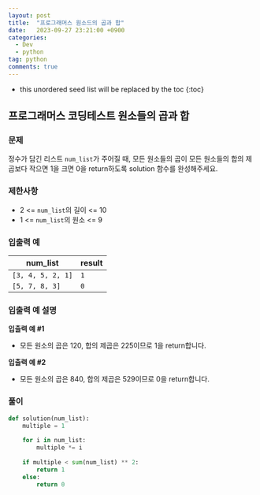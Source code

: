 ```yaml
---
layout: post
title:  "프로그래머스 원소드의 곱과 합"
date:   2023-09-27 23:21:00 +0900
categories: 
  - Dev
  - python
tag: python
comments: true
---
```


* this unordered seed list will be replaced by the toc
{:toc}

## 프로그래머스 코딩테스트 원소들의 곱과 합

### 문제

정수가 담긴 리스트 `num_list`가 주어질 때, 모든 원소들의 곱이 모든 원소들의 합의 제곱보다 작으면 1을 크면 0을 return하도록 solution 함수를 완성해주세요.

### 제한사항

- 2 <= `num_list`의 길이 <= 10
- 1 <= `num_list`의 원소 <= 9

### 입출력 예

| num_list | result |
| --- | --- |
| `[3, 4, 5, 2, 1]` | `1` |
| `[5, 7, 8, 3]` | `0` |

### 입출력 예 설명

**입출력 예 #1**

- 모든 원소의 곱은 120, 합의 제곱은 225이므로 1을 return합니다.

**입출력 예 #2**
  
- 모든 원소의 곱은 840, 합의 제곱은 529이므로 0을 return합니다.

### 풀이

```py
def solution(num_list):
    multiple = 1
    
    for i in num_list:
        multiple *= i
    
    if multiple < sum(num_list) ** 2:
        return 1
    else:
        return 0
    
```